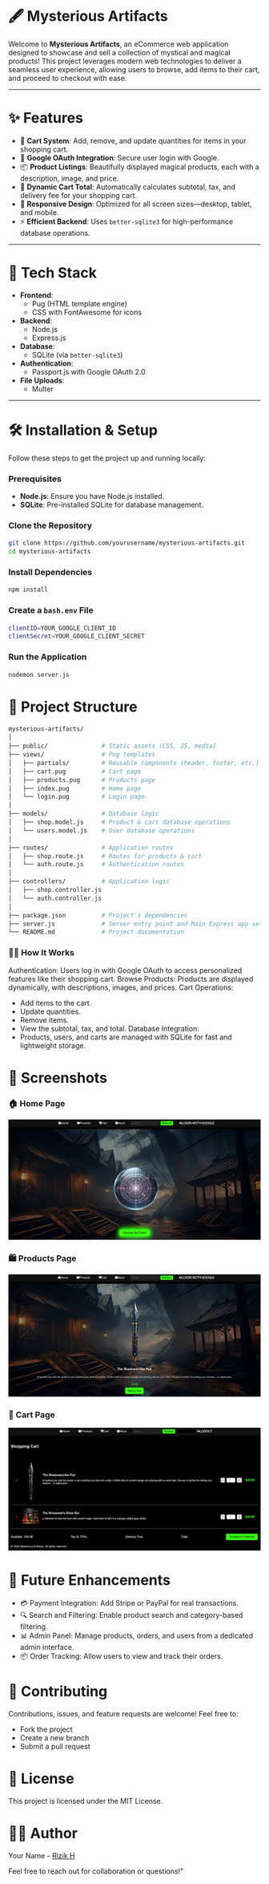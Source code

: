 # 🖋️ Mysterious Artifacts

Welcome to **Mysterious Artifacts**, an eCommerce web application designed to showcase and sell a collection of mystical and magical products! This project leverages modern web technologies to deliver a seamless user experience, allowing users to browse, add items to their cart, and proceed to checkout with ease.

---

# ✨ Features

- 🛒 **Cart System**: Add, remove, and update quantities for items in your shopping cart.
- 🔑 **Google OAuth Integration**: Secure user login with Google.
- 📦 **Product Listings**: Beautifully displayed magical products, each with a description, image, and price.
- 🧮 **Dynamic Cart Total**: Automatically calculates subtotal, tax, and delivery fee for your shopping cart.
- 📱 **Responsive Design**: Optimized for all screen sizes—desktop, tablet, and mobile.
- ⚡ **Efficient Backend**: Uses `better-sqlite3` for high-performance database operations.

---

# 🚀 Tech Stack

- **Frontend**: 
  - Pug (HTML template engine)
  - CSS with FontAwesome for icons
- **Backend**: 
  - Node.js
  - Express.js
- **Database**: 
  - SQLite (via `better-sqlite3`)
- **Authentication**:
  - Passport.js with Google OAuth 2.0
- **File Uploads**: 
  - Multer

---

# 🛠️ Installation & Setup

Follow these steps to get the project up and running locally:

### Prerequisites
- **Node.js**: Ensure you have Node.js installed.
- **SQLite**: Pre-installed SQLite for database management.

### Clone the Repository
```bash
git clone https://github.com/yourusername/mysterious-artifacts.git
cd mysterious-artifacts
```
### Install Dependencies
```bash
npm install
```
### Create a ```bash.env``` File
```bash
clientID=YOUR_GOOGLE_CLIENT_ID
clientSecret=YOUR_GOOGLE_CLIENT_SECRET
```
### Run the Application
```bash
nodemon server.js
```
# 📂 Project Structure
```bash
mysterious-artifacts/
│
├── public/               # Static assets (CSS, JS, media)
├── views/                # Pug templates
│   ├── partials/         # Reusable components (header, footer, etc.)
│   ├── cart.pug          # Cart page
│   ├── products.pug      # Products page
│   ├── index.pug         # Home page
│   └── login.pug         # Login page
│
├── models/               # Database logic
│   ├── shop.model.js     # Product & cart database operations
│   └── users.model.js    # User database operations
│
├── routes/               # Application routes
│   ├── shop.route.js     # Routes for products & cart
│   └── auth.route.js     # Authentication routes
│
├── controllers/          # Application logic
│   ├── shop.controller.js
│   └── auth.controller.js
│
├── package.json          # Project's dependencies
├── server.js             # Server entry point and Main Express app setup
└── README.md             # Project documentation
```
### 🧙‍♂️ How It Works
Authentication: Users log in with Google OAuth to access personalized features like their shopping cart.
Browse Products: Products are displayed dynamically, with descriptions, images, and prices.
Cart Operations:
- Add items to the cart.
- Update quantities.
- Remove items.
- View the subtotal, tax, and total.
Database Integration:
- Products, users, and carts are managed with SQLite for fast and lightweight storage.

# 🎨 Screenshots

### 🏠 Home Page
![Home Page](/public/resources/media/project-screenshots/home-page.png)

### 🛍️ Products Page
![Products Page](/public/resources/media/project-screenshots/products-page.png)

### 🛒 Cart Page
![Cart Page](/public/resources/media/project-screenshots/cart-page.png)

# 📝 Future Enhancements
- 💳 Payment Integration: Add Stripe or PayPal for real transactions.
- 🔍 Search and Filtering: Enable product search and category-based filtering.
- 📊 Admin Panel: Manage products, orders, and users from a dedicated admin interface.
- 📦 Order Tracking: Allow users to view and track their orders.

# 🤝 Contributing
Contributions, issues, and feature requests are welcome! Feel free to:
- Fork the project
- Create a new branch
- Submit a pull request

# 📜 License
This project is licensed under the MIT License.

# 👨‍💻 Author
Your Name - [Rizik H](https://github.com/RizikH)

Feel free to reach out for collaboration or questions!"

